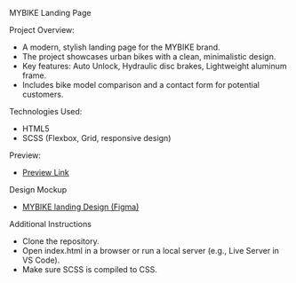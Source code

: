 MYBIKE Landing Page

Project Overview:
- A modern, stylish landing page for the MYBIKE brand.
- The project showcases urban bikes with a clean, minimalistic design.
- Key features: Auto Unlock, Hydraulic disc brakes, Lightweight aluminum frame.
- Includes bike model comparison and a contact form for potential customers.

Technologies Used:
- HTML5
- SCSS (Flexbox, Grid, responsive design)

Preview:
- [Preview Link](https://mariaalefirenko.github.io/layout_landing-page/)

Design Mockup
- [MYBIKE landing Design (Figma)](https://www.figma.com/file/NZQAIydtHo5QkINyGLHNcq/BIKE-New-Version?node-id=0%3A1)

Additional Instructions
- Clone the repository.
- Open index.html in a browser or run a local server (e.g., Live Server in VS Code).
- Make sure SCSS is compiled to CSS.
